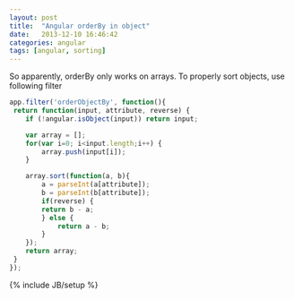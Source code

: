 ```yaml
---
layout: post
title:  "Angular orderBy in object"
date:   2013-12-10 16:46:42
categories: angular
tags: [angular, sorting]
---
```

So apparently, orderBy only works on arrays. To properly sort objects, use following filter

```js
app.filter('orderObjectBy', function(){
 return function(input, attribute, reverse) {
    if (!angular.isObject(input)) return input;

    var array = [];
    for(var i=0; i<input.length;i++) {
        array.push(input[i]);
    }

    array.sort(function(a, b){
        a = parseInt(a[attribute]);
        b = parseInt(b[attribute]);
        if(reverse) {
        return b - a;
        } else {
            return a - b;
        }
    });
    return array;
 }
});
```

{% include JB/setup %}
